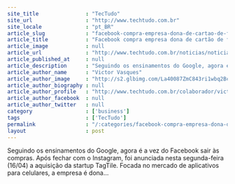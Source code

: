 ```yaml
---
site_title               : "TecTudo"
site_url                 : "http://www.techtudo.com.br"
site_locale              : "pt_BR"
article_slug             : "facebook-compra-empresa-dona-de-cartao-de-fidelidade-digital"
article_title            : "Facebook compra empresa dona de cartão de fidelidade digital"
article_image            : null
article_url              : "http://www.techtudo.com.br/noticias/noticia/2012/04/facebook-compra-startup-dona-de-cartao-de-fidelidade-digital.html"
article_published_at     : null
article_description      : "Seguindo os ensinamentos do Google, agora é a vez do Facebook sair às compras. Após fechar com o Instagram, foi anunciada nesta segunda-feira (16/04) a aquisição da startup TagTile. Focada no mercado de aplicativos para celulares, a empresa é dona..."
article_author_name      : "Victor Vasques"
article_author_image     : "http://s2.glbimg.com/La40087ZmC843ri1wbq2BcJgqSU=/30x30/s2.glbimg.com/S74ANPc_Mf5gyavEwblz81u9tT8=/140x140/s.glbimg.com/po/tt2/f/original/2013/11/12/victor_vasques.jpg"
article_author_biography : null
article_author_profile   : "http://www.techtudo.com.br/colaborador/victor-vasques.html"
article_author_facebook  : null
article_author_twitter   : null
category                 : ['business']
tags                     : ['TecTudo']
permalink                : "/:categories/facebook-compra-empresa-dona-de-cartao-de-fidelidade-digital/"
layout                   : post
---
```


Seguindo os ensinamentos do Google, agora é a vez do Facebook sair às compras. Após fechar com o Instagram, foi anunciada nesta segunda-feira (16/04) a aquisição da startup TagTile. Focada no mercado de aplicativos para celulares, a empresa é dona...
